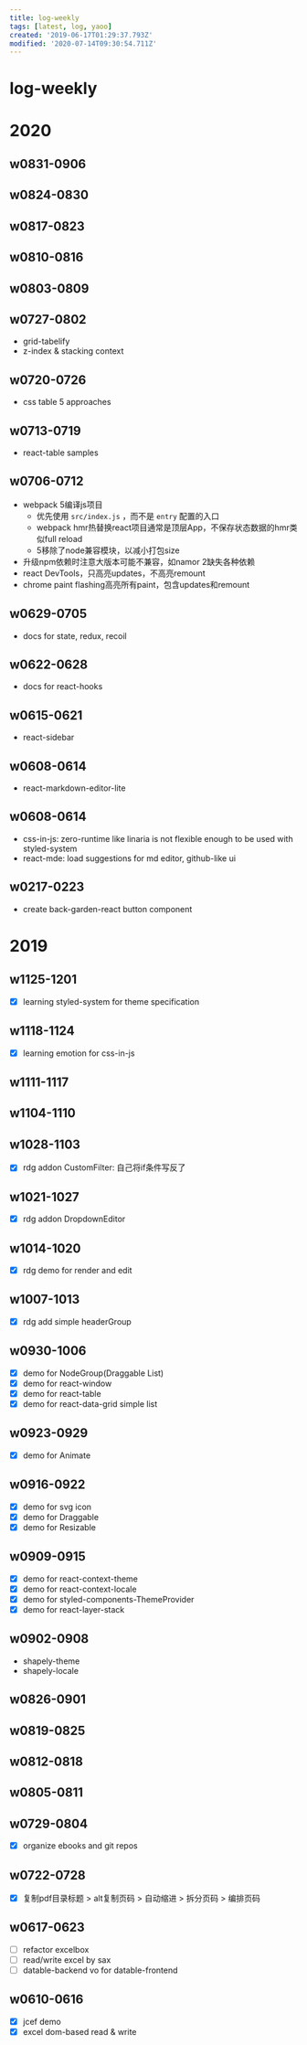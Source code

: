 ```yaml
---
title: log-weekly
tags: [latest, log, yaoo]
created: '2019-06-17T01:29:37.793Z'
modified: '2020-07-14T09:30:54.711Z'
---
```


# log-weekly

# 2020

## w0831-0906

## w0824-0830

## w0817-0823

## w0810-0816

## w0803-0809

## w0727-0802

- grid-tabelify
- z-index & stacking context

## w0720-0726

- css table 5 approaches

## w0713-0719

- react-table samples

## w0706-0712

- webpack 5编译js项目
  - 优先使用 `src/index.js` ，而不是 `entry` 配置的入口
  - webpack hmr热替换react项目通常是顶层App，不保存状态数据的hmr类似full reload
  - 5移除了node兼容模块，以减小打包size
- 升级npm依赖时注意大版本可能不兼容，如namor 2缺失各种依赖
- react DevTools，只高亮updates，不高亮remount
- chrome paint flashing高亮所有paint，包含updates和remount

## w0629-0705

- docs for state, redux, recoil

## w0622-0628

- docs for react-hooks

## w0615-0621

- react-sidebar

## w0608-0614

- react-markdown-editor-lite

## w0608-0614

- css-in-js: zero-runtime like linaria is not flexible enough to be used with styled-system
- react-mde: load suggestions for md editor, github-like ui

## w0217-0223

- create back-garden-react button component 

# 2019

## w1125-1201

- [x] learning styled-system for theme specification

## w1118-1124

- [x] learning emotion for css-in-js

## w1111-1117

## w1104-1110

## w1028-1103

- [x] rdg addon CustomFilter: 自己将if条件写反了

## w1021-1027

- [x] rdg addon DropdownEditor

## w1014-1020

- [x] rdg demo for render and edit

## w1007-1013

- [x] rdg add simple headerGroup

## w0930-1006

- [x] demo for NodeGroup(Draggable List)
- [x] demo for react-window
- [x] demo for react-table
- [x] demo for react-data-grid simple list

## w0923-0929

- [x] demo for Animate

## w0916-0922

- [x] demo for svg icon
- [x] demo for Draggable
- [x] demo for Resizable

## w0909-0915

- [x] demo for react-context-theme
- [x] demo for react-context-locale
- [x] demo for styled-components-ThemeProvider
- [x] demo for react-layer-stack

## w0902-0908

- shapely-theme
- shapely-locale 

## w0826-0901

## w0819-0825

## w0812-0818

## w0805-0811

## w0729-0804

- [x] organize ebooks and git repos

## w0722-0728

- [x] 复制pdf目录标题 > alt复制页码 > 自动缩进 > 拆分页码 > 编排页码

## w0617-0623

- [ ] refactor excelbox 
- [ ] read/write excel by sax
- [ ] datable-backend vo for datable-frontend

## w0610-0616

- [x] jcef demo
- [x] excel dom-based read & write
